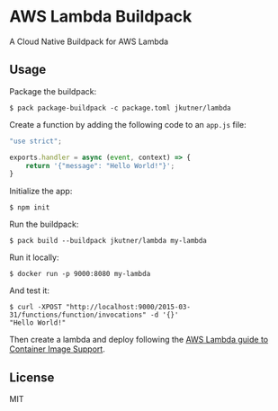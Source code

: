 # AWS Lambda Buildpack

A Cloud Native Buildpack for AWS Lambda

## Usage

Package the buildpack:

```
$ pack package-buildpack -c package.toml jkutner/lambda
```

Create a function by adding the following code to an `app.js` file:

```js
"use strict";

exports.handler = async (event, context) => {
    return '{"message": "Hello World!"}';
}
```

Initialize the app:

```sh-session
$ npm init
```

Run the buildpack:

```sh-session
$ pack build --buildpack jkutner/lambda my-lambda
```

Run it locally:

```sh-session
$ docker run -p 9000:8080 my-lambda
```

And test it:

```sh-session
$ curl -XPOST "http://localhost:9000/2015-03-31/functions/function/invocations" -d '{}'
"Hello World!"
```

Then create a lambda and deploy following the [AWS Lambda guide to Container Image Support](https://aws.amazon.com/blogs/aws/new-for-aws-lambda-container-image-support/).

## License

MIT